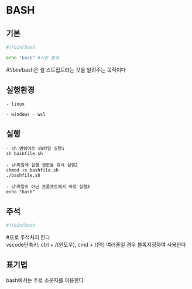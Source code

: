 # BASH

## 기본
```bash
#!/bin/bash

echo "bash" #기본 출력
```
#!/bin/bash은 셸 스트립트라는 것을 알려주는 목적이다   

## 실행환경
```
- linux

- windows - wsl

```

## 실행
```
- sh 명령어로 sh파일 실행1
sh bashfile.sh

- sh파일에 실행 권한을 줘서 실행2
chmod +x bashfile.sh
./bashfile.sh

- sh파일이 아닌 프롬프트에서 바로 실행3
echo "bash"
```

## 주석
```bash
#!/bin/bash
```
#으로 주석처리 한다   
vscode단축키: ctrl + /(윈도우), cmd + /(맥) 여러줄일 경우 블록지정하여 사용한다   

## 표기법
bash에서는 주로 소문자를 이용한다   
